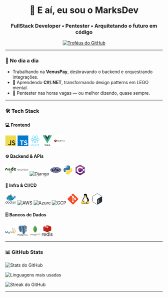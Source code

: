 <h1 align="center">👋 E aí, eu sou o MarksDev</h1>
<h3 align="center">FullStack Developer • Pentester • Arquitetando o futuro em código</h3>

<p align="center">
  <a href="https://github-profile-trophy.vercel.app/?username=marksdev&theme=darkhub&row=1&column=6">
    <img src="https://github-profile-trophy.vercel.app/?username=marksdev&theme=darkhub&row=1&column=6" alt="Troféus do GitHub" />
  </a>
</p>

---

### 💼 No dia a dia
- Trabalhando na **VenusPay**, desbravando o backend e orquestrando integrações.
- 🤖 Aprendendo **C#/.NET**, transformando design patterns em LEGO mental.
- 🔐 Pentester nas horas vagas — ou melhor dizendo, quase sempre.

---

### 🛠️ Tech Stack

#### 💻 Frontend
<p>
  <img src="https://raw.githubusercontent.com/devicons/devicon/master/icons/javascript/javascript-original.svg" width="35" alt="JavaScript" />
  <img src="https://raw.githubusercontent.com/devicons/devicon/master/icons/typescript/typescript-original.svg" width="35" alt="TypeScript" />
  <img src="https://raw.githubusercontent.com/devicons/devicon/master/icons/react/react-original-wordmark.svg" width="35" alt="React" />
  <img src="https://raw.githubusercontent.com/devicons/devicon/master/icons/vuejs/vuejs-original-wordmark.svg" width="35" alt="Vue" />
  <img src="https://raw.githubusercontent.com/devicons/devicon/master/icons/angularjs/angularjs-original-wordmark.svg" width="35" alt="Angular" />
</p>

#### ⚙️ Backend & APIs
<p>
  <img src="https://raw.githubusercontent.com/devicons/devicon/master/icons/nodejs/nodejs-original-wordmark.svg" width="35" alt="Node.js" />
  <img src="https://raw.githubusercontent.com/devicons/devicon/master/icons/express/express-original-wordmark.svg" width="35" alt="Express" />
  <img src="https://cdn.worldvectorlogo.com/logos/django.svg" width="35" alt="Django" />
  <img src="https://raw.githubusercontent.com/devicons/devicon/master/icons/php/php-original.svg" width="35" alt="PHP" />
  <img src="https://raw.githubusercontent.com/devicons/devicon/master/icons/python/python-original.svg" width="35" alt="Python" />
  <img src="https://raw.githubusercontent.com/devicons/devicon/master/icons/csharp/csharp-original.svg" width="35" alt="C#" />
</p>

#### 🧰 Infra & CI/CD
<p>
  <img src="https://raw.githubusercontent.com/devicons/devicon/master/icons/docker/docker-original-wordmark.svg" width="35" alt="Docker" />
  <img src="https://www.vectorlogo.zone/logos/amazon_aws/amazon_aws-icon.svg" width="35" alt="AWS" />
  <img src="https://www.vectorlogo.zone/logos/microsoft_azure/microsoft_azure-icon.svg" width="35" alt="Azure" />
  <img src="https://www.vectorlogo.zone/logos/google_cloud/google_cloud-icon.svg" width="35" alt="GCP" />
  <img src="https://raw.githubusercontent.com/devicons/devicon/master/icons/git/git-original.svg" width="35" alt="Git" />
  <img src="https://raw.githubusercontent.com/devicons/devicon/master/icons/linux/linux-original.svg" width="35" alt="Linux" />
  <img src="https://raw.githubusercontent.com/devicons/devicon/master/icons/bash/bash-original.svg" width="35" alt="Bash" />
</p>

#### 🗄️ Bancos de Dados
<p>
  <img src="https://raw.githubusercontent.com/devicons/devicon/master/icons/mysql/mysql-original-wordmark.svg" width="35" alt="MySQL" />
  <img src="https://raw.githubusercontent.com/devicons/devicon/master/icons/postgresql/postgresql-original-wordmark.svg" width="35" alt="PostgreSQL" />
  <img src="https://raw.githubusercontent.com/devicons/devicon/master/icons/mongodb/mongodb-original-wordmark.svg" width="35" alt="MongoDB" />
  <img src="https://raw.githubusercontent.com/devicons/devicon/master/icons/redis/redis-original-wordmark.svg" width="35" alt="Redis" />
</p>

---

### 📊 GitHub Stats
<p align="left">
  <img src="https://github-readme-stats.vercel.app/api?username=marksdev&show_icons=true&locale=pt-br&theme=dark" alt="Stats do GitHub" />
</p>
<p align="left">
  <img src="https://github-readme-stats.vercel.app/api/top-langs?username=marksdev&show_icons=true&locale=pt-br&layout=compact&theme=dark" alt="Linguagens mais usadas" />
</p>
<p align="left">
  <img src="https://github-readme-streak-stats.herokuapp.com/?user=marksdev&theme=dark" alt="Streak do GitHub" />
</p>

---

